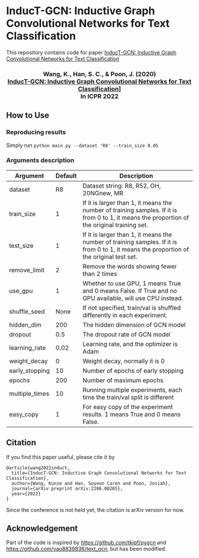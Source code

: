 # InducT-GCN: Inductive Graph Convolutional Networks for Text Classification
This repository contains code for paper [InducT-GCN: Inductive Graph Convolutional Networks for Text Classification](https://arxiv.org/abs/2206.00265)

<h3 align="center">
  <b>Wang, K., Han, S. C., & Poon, J. (2020) <br/><a href="https://arxiv.org/abs/2206.00265">InducT-GCN: Inductive Graph Convolutional Networks for Text Classification]</a><br/>In ICPR 2022</b></span>
</h3>

## How to Use
### Reproducing results
Simply run `python main.py --dataset 'R8' --train_size 0.05`
### Arguments description
| Argument     | Default   | Description |
| ----------- | ----------- |----------- |
| dataset | R8 | Dataset string: R8, R52, OH, 20NGnew, MR       |
| train_size  | 1 | If it is larger than 1, it means the number of training samples. If it is from 0 to 1, it means the proportion of the original training set.        |
| test_size  | 1 | If it is larger than 1, it means the number of training samples. If it is from 0 to 1, it means the proportion of the original test set.|
| remove_limit  | 2 | Remove the words showing fewer than 2 times |
| use_gpu  | 1 | Whether to use GPU, 1 means True and 0 means False. If True and no GPU available, will use CPU instead. |
| shuffle_seed  | None | If not specified, train/val is shuffled differently in each experiment. |
| hidden_dim  | 200 | The hidden dimension of GCN model |
| dropout  | 0.5 | The dropout rate of GCN model |
| learning_rate  | 0.02 | Learning rate, and the optimizer is Adam |
| weight_decay  | 0 | Weight decay, normally it is 0 |
| early_stopping  | 10 | Number of epochs of early stopping |
| epochs  | 200 | Number of maximum epochs |
| multiple_times  | 10 | Running multiple experiments, each time the train/val split is different |
| easy_copy  | 1 | For easy copy of the experiment results. 1 means True and 0 means False. |

## Citation
If you find this paper useful, please cite it by 
```
@article{wang2022induct,
  title={InducT-GCN: Inductive Graph Convolutional Networks for Text Classification},
  author={Wang, Kunze and Han, Soyeon Caren and Poon, Josiah},
  journal={arXiv preprint arXiv:2206.00265},
  year={2022}
}
```
Since the conference is not held yet, the citation is arXiv version for now.

## Acknowledgement
Part of the code is inspired by https://github.com/tkipf/pygcn and https://github.com/yao8839836/text_gcn, but has been modified.
